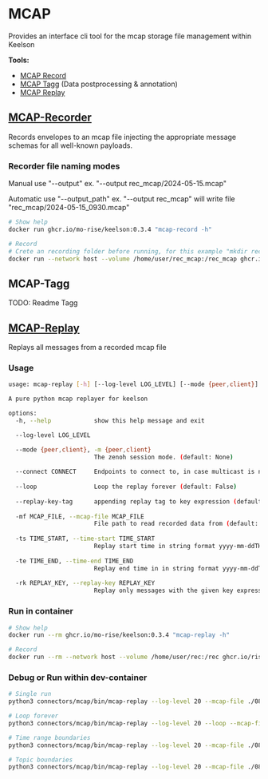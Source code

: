 # MCAP

Provides an interface cli tool for the mcap storage file management within Keelson

**Tools:**

- [MCAP Record](#mcap-recorder)
- [MCAP Tagg](#mcap-tagg) (Data postprocessing & annotation)
- [MCAP Replay](#mcap-replay)  

## [MCAP-Recorder](./bin/mcap-record)

Records envelopes to an mcap file injecting the appropriate message schemas for all well-known payloads.

### Recorder file naming modes

Manual use "--output" ex. "--output rec_mcap/2024-05-15.mcap"

Automatic use "--output_path" ex. "--output rec_mcap" will write file "rec_mcap/2024-05-15_0930.mcap"

```bash
# Show help 
docker run ghcr.io/mo-rise/keelson:0.3.4 "mcap-record -h"

# Record
# Crete an recording folder before running, for this example "mkdir rec_mcap" 
docker run --network host --volume /home/user/rec_mcap:/rec_mcap ghcr.io/mo-rise/keelson:0.3.4 "mcap-record --output rec_mcap/2024-05-15.mcap -k rise/v0/masslab/pubsub/**" -k new/key
```

## MCAP-Tagg

TODO: Readme Tagg

## [MCAP-Replay](./bin/mcap-replay)

Replays all messages from a recorded mcap file

### Usage

```sh
usage: mcap-replay [-h] [--log-level LOG_LEVEL] [--mode {peer,client}] [--connect CONNECT] [--loop] [--replay-key-tag] -mf MCAP_FILE [-ts TIME_START] [-te TIME_END] [-rk REPLAY_KEY]

A pure python mcap replayer for keelson

options:
  -h, --help            show this help message and exit

  --log-level LOG_LEVEL

  --mode {peer,client}, -m {peer,client}
                        The zenoh session mode. (default: None)
  
  --connect CONNECT     Endpoints to connect to, in case multicast is not working. ex. tcp/localhost:7447 (default: None)
  
  --loop                Loop the replay forever (default: False)
  
  --replay-key-tag      appending replay tag to key expression (default: False)
  
  -mf MCAP_FILE, --mcap-file MCAP_FILE
                        File path to read recorded data from (default: None)
  
  -ts TIME_START, --time-start TIME_START
                        Replay start time in string format yyyy-mm-ddTHH:MM:SS to start replaying (default: None)
  
  -te TIME_END, --time-end TIME_END
                        Replay end time in in string format yyyy-mm-ddTHH:MM:SS to stop replaying (default: None)
  
  -rk REPLAY_KEY, --replay-key REPLAY_KEY
                        Replay only messages with the given key expression set multiple times for multiple keys (default: None)
```

### Run in container

```bash
# Show help 
docker run --rm ghcr.io/mo-rise/keelson:0.3.4 "mcap-replay -h"

# Record
docker run --rm --network host --volume /home/user/rec:/rec ghcr.io/rise-maritime/keelson:0.3.4 "mcap-replay --mcap-file rec/2024-05-15.mcap"
```

### Debug or Run within dev-container

```sh
# Single run
python3 connectors/mcap/bin/mcap-replay --log-level 20 --mcap-file ./0846_radar_cam.mcap

# Loop forever 
python3 connectors/mcap/bin/mcap-replay --log-level 20 --loop --mcap-file ./0846_radar_cam.mcap

# Time range boundaries 
python3 connectors/mcap/bin/mcap-replay --log-level 20 --mcap-file ./0846_radar_cam.mcap --time-start 2024-09-06T08:47:00 --time-end 2024-09-06T08:48:00

# Topic boundaries 
python3 connectors/mcap/bin/mcap-replay --log-level 20 --mcap-file ./0846_radar_cam.mcap --replay-key rise/v0/landkrabba/pubsub/point_cloud/1201
```

